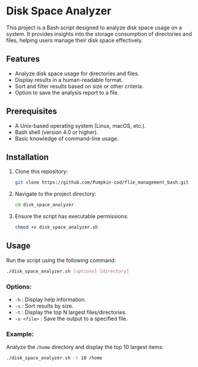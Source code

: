 # Disk Space Analyzer

This project is a Bash script designed to analyze disk space usage on a system. It provides insights into the storage consumption of directories and files, helping users manage their disk space effectively.

## Features

- Analyze disk space usage for directories and files.
- Display results in a human-readable format.
- Sort and filter results based on size or other criteria.
- Option to save the analysis report to a file.

## Prerequisites

- A Unix-based operating system (Linux, macOS, etc.).
- Bash shell (version 4.0 or higher).
- Basic knowledge of command-line usage.

## Installation

1. Clone this repository:
    ```bash
    git clone https://github.com/Pumpkin-cod/flie_management_bash.git
    ```
2. Navigate to the project directory:
    ```bash
    cd disk_space_analyzer
    ```
3. Ensure the script has executable permissions:
    ```bash
    chmod +x disk_space_analyzer.sh
    ```

## Usage

Run the script using the following command:
```bash
./disk_space_analyzer.sh [options] [directory]
```

### Options:
- `-h` : Display help information.
- `-s` : Sort results by size.
- `-t` : Display the top N largest files/directories.
- `-o <file>` : Save the output to a specified file.

### Example:
Analyze the `/home` directory and display the top 10 largest items:
```bash
./disk_space_analyzer.sh -t 10 /home
```


